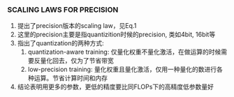 ### SCALING LAWS FOR PRECISION
1. 提出了precision版本的scaling law，见Eq.1
2. 这里的precision主要是指quantizition时候的precision, 类如4bit, 16bit等
3. 指出了quantization的两种方式:
   1. quantization-aware training: 仅量化权重不量化激活，在做运算的时候需要反量化回去，仅为了节省带宽
   2. low-precision training: 量化权重且量化激活，仅用一种量化的数进行各种运算。节省计算时间和内存
4. 结论表明用更多的参数，更低的精度要比同FLOPs下的高精度低参数量好